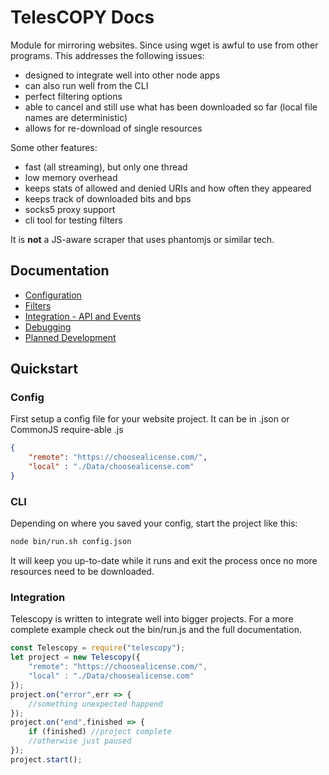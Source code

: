 # TelesCOPY Docs

Module for mirroring websites. Since using wget is awful to use from other programs. This addresses the following issues:

* designed to integrate well into other node apps
* can also run well from the CLI
* perfect filtering options
* able to cancel and still use what has been downloaded so far (local file names are deterministic)
* allows for re-download of single resources

Some other features:

* fast (all streaming), but only one thread
* low memory overhead
* keeps stats of allowed and denied URIs and how often they appeared
* keeps track of downloaded bits and bps
* socks5 proxy support
* cli tool for testing filters

It is **not** a JS-aware scraper that uses phantomjs or similar tech.

## Documentation

 * [Configuration](config.md)
 * [Filters](filters.md)
 * [Integration - API and Events](integration.md)
 * [Debugging](debugging.md)
 * [Planned Development](todo.md)

## Quickstart

### Config

First setup a config file for your website project. It can be in .json or CommonJS require-able .js

```json
{
	"remote": "https://choosealicense.com/",
	"local" : "./Data/choosealicense.com"
}
```

### CLI

Depending on where you saved your config, start the project like this:

```sh
node bin/run.sh config.json
```

It will keep you up-to-date while it runs and exit the process once no more resources need to be downloaded.

### Integration

Telescopy is written to integrate well into bigger projects. For a more complete example check out the bin/run.js and the full documentation.

```js
const Telescopy = require("telescopy");
let project = new Telescopy({
	"remote": "https://choosealicense.com/",
	"local" : "./Data/choosealicense.com"
});
project.on("error",err => {
	//something unexpected happend
});
project.on("end",finished => {
	if (finished) //project complete
	//otherwise just paused
});
project.start();
```



